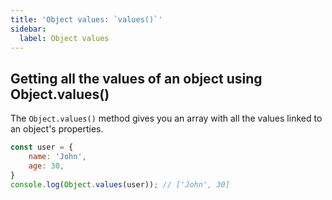 ```yaml
---
title: 'Object values: `values()`'
sidebar:
  label: Object values
---
```


## Getting all the values of an object using Object.values()

The `Object.values()` method gives you an array with all the values linked to an object's properties.

```js
const user = {
    name: 'John',
    age: 30,
}
console.log(Object.values(user)); // ['John', 30]
```
